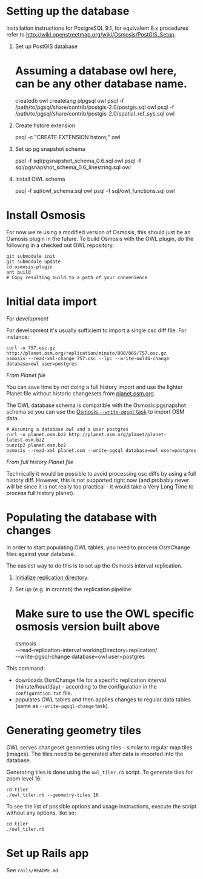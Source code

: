 Setting up the database
=======================

Installation instructions for PostgreSQL 9.1, for equivalent 8.x procedures
refer to http://wiki.openstreetmap.org/wiki/Osmosis/PostGIS_Setup.

1) Set up PostGIS database

    # Assuming a database owl here, can be any other database name.
    createdb owl
    createlang plpgsql owl
    psql -f /path/to/pgsql/share/contrib/postgis-2.0/postgis.sql owl
    psql -f /path/to/pgsql/share/contrib/postgis-2.0/spatial_ref_sys.sql owl

2) Create hstore extension

    psql -c "CREATE EXTENSION hstore;" owl

3) Set up pg snapshot schema

    psql -f sql/pgsnapshot_schema_0.6.sql owl
    psql -f sql/pgsnapshot_schema_0.6_linestring.sql owl

4) Install OWL schema

    psql -f sql/owl_schema.sql owl
    psql -f sql/owl_functions.sql owl

Install Osmosis
===============

For now we're using a modified version of Osmosis, this should just be an Osmosis plugin in the future. To build Osmosis
with the OWL plugin, do the following in a checked out OWL repository:

    git submodule init
    git submodule update
    cd osmosis-plugin
    ant build
    # Copy resulting build to a path of your convenience

Initial data import
===================

*For development*

For development it's usually sufficient to import a single osc diff file. For instance:

    curl -o 757.osc.gz http://planet.osm.org/replication/minute/000/069/757.osc.gz
    osmosis --read-xml-change 757.osc --lpc --write-owldb-change database=owl user=postgres

*From Planet file*

You can save time by not doing a full history import and use the lighter Planet file without historic changesets from [planet.osm.org](http://planet.osm.org/).

The OWL database schema is compatible with the Osmosis pgsnapshot schema so you can use the [Osmosis `--write-pgsql` task](http://wiki.openstreetmap.org/wiki/Osmosis/Detailed_Usage#--write-pgsql_.28--wp.29) to import OSM data.

    # Assuming a database owl and a user postgres
    curl -o planet.osm.bz2 http://planet.osm.org/planet/planet-latest.osm.bz2
    bunzip2 planet.osm.bz2
    osmosis --read-xml planet.osm --write-pgsql database=owl user=postgres

*From full history Planet file*

Technically it would be possible to avoid processing osc diffs by using a full history diff. However, this is not
supported right now (and probably never will be since it is not really too practical - it would take a Very Long Time to
process full history planet).

Populating the database with changes
====================================

In order to start populating OWL tables, you need to process OsmChange files against your database.

The easiest way to do this is to set up the Osmosis interval replication.

1) [Initialize replication directory](http://wiki.openstreetmap.org/wiki/Osmosis/Detailed_Usage#--read-replication-interval-init_.28--rrii.29).

2) Set up (e.g. in crontab) the replication pipeline:

    # Make sure to use the OWL specific osmosis version built above
    osmosis \
    --read-replication-interval workingDirectory=replication/ \
    --write-pgsql-change database=owl user=postgres

This command:

- downloads OsmChange file for a specific replication interval (minute/hour/day) - according to the configuration in the `configuration.txt` file.
- populates OWL tables and then applies changes to regular data tables (same as `--write-pgsql-change` task).

Generating geometry tiles
=========================

OWL serves changeset geometries using tiles - similar to regular map tiles (images). The tiles need to be generated
after data is imported into the database.

Generating tiles is done using the `owl_tiler.rb` script. To generate tiles for zoom level 16:

    cd tiler
    ./owl_tiler.rb --geometry-tiles 16

To see the list of possible options and usage instructions, execute the script without any options, like so:

    cd tiler
    ./owl_tiler.rb

Set up Rails app
================

See `rails/README.md`.
